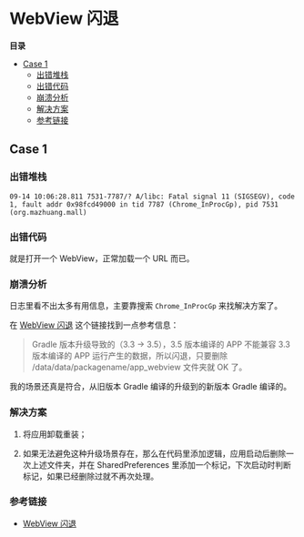 # WebView 闪退

**目录**

<!-- vim-markdown-toc GFM -->

* [Case 1](#case-1)
    * [出错堆栈](#出错堆栈)
    * [出错代码](#出错代码)
    * [崩溃分析](#崩溃分析)
    * [解决方案](#解决方案)
    * [参考链接](#参考链接)

<!-- vim-markdown-toc -->

## Case 1

### 出错堆栈

```
09-14 10:06:28.811 7531-7787/? A/libc: Fatal signal 11 (SIGSEGV), code 1, fault addr 0x98fcd49000 in tid 7787 (Chrome_InProcGp), pid 7531 (org.mazhuang.mall)
```

### 出错代码

就是打开一个 WebView，正常加载一个 URL 而已。

### 崩溃分析

日志里看不出太多有用信息，主要靠搜索 `Chrome_InProcGp` 来找解决方案了。

在 [WebView 闪退][1] 这个链接找到一点参考信息：

> Gradle 版本升级导致的（3.3 -> 3.5），3.5 版本编译的 APP 不能兼容 3.3 版本编译的 APP 运行产生的数据，所以闪退，只要删除 /data/data/packagename/app_webview 文件夹就 OK 了。

我的场景还真是符合，从旧版本 Gradle 编译的升级到的新版本 Gradle 编译的。

### 解决方案

1. 将应用卸载重装；

2. 如果无法避免这种升级场景存在，那么在代码里添加逻辑，应用启动后删除一次上述文件夹，并在 SharedPreferences 里添加一个标记，下次启动时判断标记，如果已经删除过就不再次处理。

### 参考链接

* [WebView 闪退][1]

[1]: http://www.voidcn.com/article/p-drczlbqs-bqz.html
